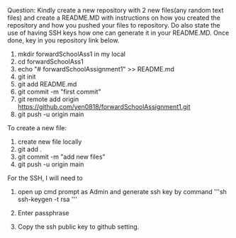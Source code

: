 Question:
Kindly create a new repository with 2 new files(any random text files) and create a README.MD with instructions on how you created the repository and how you pushed your files to repository. Do also state the use of having SSH keys how one can generate it in your README.MD. Once done, key in you repository link below.

1. mkdir forwardSchoolAss1 in my local
2. cd forwardSchoolAss1
3. echo "# forwardSchoolAssignment1" >> README.md
4. git init
5. git add README.md
6. git commit -m "first commit"
7. git remote add origin https://github.com/yen0818/forwardSchoolAssignment1.git
8. git push -u origin main

To create a new file:
1. create new file locally
2. git add .
3. git commit -m "add new files"
4. git push -u origin main

For the SSH, I will need to 
1. open up cmd prompt as Admin and generate ssh key by command 
    '''sh
    ssh-keygen -t rsa
    '''

2. Enter passphrase
3. Copy the ssh public key to github setting.
